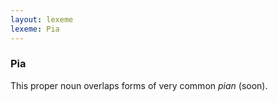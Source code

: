 ```yaml
---
layout: lexeme
lexeme: Pia
---
```


###  Pia 
This proper noun overlaps forms of very common *pian* (soon).

